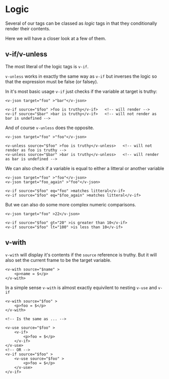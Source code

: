 # Logic

Several of our tags can be classed as _logic_ tags in that they conditionally render their contents.

Here we will have a closer look at a few of them.

## v-if/v-unless

The most literal of the logic tags is `v-if`.

`v-unless` works in exactly the same way as `v-if` but inverses the logic so that the expression must be false (or falsey).

In it's most basic usage `v-if` just checks if the variable at target is truthy:
```
<v-json target="foo" >"bar"</v-json>

<v-if source="$foo" >foo is truthy</v-if>   <!-- will render -->
<v-if source="$bar" >bar is truthy</v-if>   <!-- will not render as bar is undefined -->
```

And of course `v-unless` does the opposite.
```
<v-json target="foo" >"foo"</v-json>

<v-unless source="$foo" >foo is truthy</v-unless>   <!-- will not render as foo is truthy -->
<v-unless source="$bar" >bar is truthy</v-unless>   <!-- will render as bar is undefined -->
```

We can also check if a variable is equal to either a litteral or another variable
```
<v-json target="foo" >"foo"</v-json>
<v-json target="foo_again" >"foo"</v-json>

<v-if source="$foo" eq="foo" >matches litteral</v-if>
<v-if source="$foo" eq="$foo_again" >matches litteral</v-if>
```


But we can also do some more complex numeric comparisons.

```
<v-json target="foo" >22</v-json>

<v-if source="$foo" gt="20" >is greater than 10</v-if>
<v-if source="$foo" lt="100" >is less than 10</v-if>
```

## v-with

`v-with` will display it's contents if the `source` reference is truthy. But it will also set the current frame to be the target variable.

```
<v-with source="$name" >
    <p>name = $</p>
</v-with>
```

In a simple sense `v-with` is almost exactly equivilent to nesting `v-use` and `v-if`

```
<v-with source="$foo" >
    <p>foo = $</p>
</v-with>

<!-- Is the same as ... -->

<v-use source="$foo" >
    <v-if>
        <p>foo = $</p>
    </v-if>
</v-use>
<!-- OR -->
<v-if source="$foo" >
    <v-use source="$foo" >
        <p>foo = $</p>
    </v-use>
</v-if>

```

